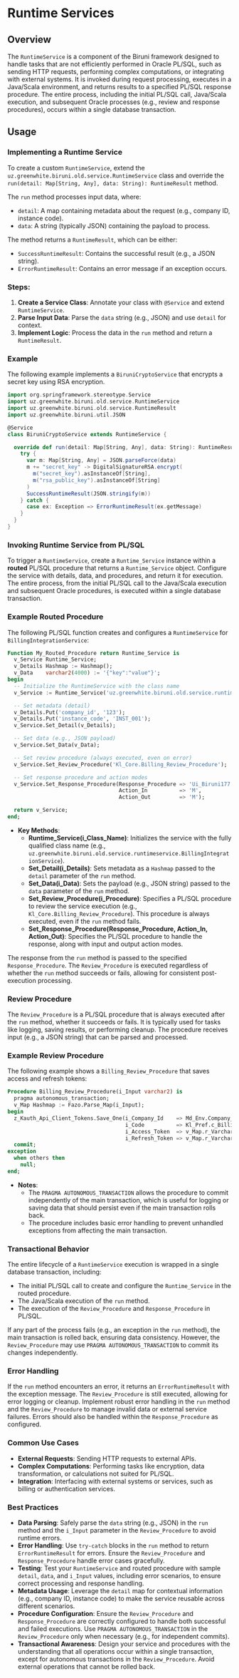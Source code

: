 # Runtime Services

## Overview

The `RuntimeService` is a component of the Biruni framework designed to handle tasks that are not efficiently performed in Oracle PL/SQL, such as sending HTTP requests, performing complex computations, or integrating with external systems. It is invoked during request processing, executes in a Java/Scala environment, and returns results to a specified PL/SQL response procedure. The entire process, including the initial PL/SQL call, Java/Scala execution, and subsequent Oracle processes (e.g., review and response procedures), occurs within a single database transaction.

## Usage

### Implementing a Runtime Service

To create a custom `RuntimeService`, extend the `uz.greenwhite.biruni.old.service.RuntimeService` class and override the `run(detail: Map[String, Any], data: String): RuntimeResult` method.

The `run` method processes input data, where:

* `detail`: A map containing metadata about the request (e.g., company ID, instance code).
* `data`: A string (typically JSON) containing the payload to process.

The method returns a `RuntimeResult`, which can be either:

* `SuccessRuntimeResult`: Contains the successful result (e.g., a JSON string).
* `ErrorRuntimeResult`: Contains an error message if an exception occurs.

### **Steps:**

1. **Create a Service Class**: Annotate your class with `@Service` and extend `RuntimeService`.
2. **Parse Input Data**: Parse the `data` string (e.g., JSON) and use `detail` for context.
3. **Implement Logic**: Process the data in the `run` method and return a `RuntimeResult`.

### **Example**

The following example implements a `BiruniCryptoService` that encrypts a secret key using RSA encryption.

```scala
import org.springframework.stereotype.Service
import uz.greenwhite.biruni.old.service.RuntimeService
import uz.greenwhite.biruni.old.service.RuntimeResult
import uz.greenwhite.biruni.util.JSON

@Service
class BiruniCryptoService extends RuntimeService {

  override def run(detail: Map[String, Any], data: String): RuntimeResult = {
    try {
      var m: Map[String, Any] = JSON.parseForce(data)
      m += "secret_key" -> DigitalSignatureRSA.encrypt(
        m("secret_key").asInstanceOf[String],
        m("rsa_public_key").asInstanceOf[String]
      )
      SuccessRuntimeResult(JSON.stringify(m))
    } catch {
      case ex: Exception => ErrorRuntimeResult(ex.getMessage)
    }
  }
}
```

### Invoking Runtime Service from PL/SQL

To trigger a `RuntimeService`, create a `Runtime_Service` instance within a **routed** PL/SQL procedure that returns a `Runtime_Service` object. Configure the service with details, data, and procedures, and return it for execution. The entire process, from the initial PL/SQL call to the Java/Scala execution and subsequent Oracle procedures, is executed within a single database transaction.

### **Example Routed Procedure**

The following PL/SQL function creates and configures a `RuntimeService` for `BillingIntegrationService`:

```sql
Function My_Routed_Procedure return Runtime_Service is
  v_Service Runtime_Service;
  v_Details Hashmap := Hashmap();
  v_Data    varchar2(4000) := '{"key":"value"}';
begin
  -- Initialize the RuntimeService with the class name
  v_Service := Runtime_Service('uz.greenwhite.biruni.old.service.runtimeservice.BillingIntegrationService');

  -- Set metadata (detail)
  v_Details.Put('company_id', '123');
  v_Details.Put('instance_code', 'INST_001');
  v_Service.Set_Detail(v_Details);

  -- Set data (e.g., JSON payload)
  v_Service.Set_Data(v_Data);

  -- Set review procedure (always executed, even on error)
  v_Service.Set_Review_Procedure('Kl_Core.Billing_Review_Procedure');

  -- Set response procedure and action modes
  v_Service.Set_Response_Procedure(Response_Procedure => 'Ui_Biruni177.Response',
                                   Action_In          => 'M',
                                   Action_Out         => 'M');

  return v_Service;
end;
```

* **Key Methods**:
  * **Runtime\_Service(i\_Class\_Name)**: Initializes the service with the fully qualified class name (e.g., `uz.greenwhite.biruni.old.service.runtimeservice.BillingIntegrationService`).
  * **Set\_Detail(i\_Details)**: Sets metadata as a `Hashmap` passed to the `detail` parameter of the `run` method.
  * **Set\_Data(i\_Data)**: Sets the payload (e.g., JSON string) passed to the `data` parameter of the `run` method.
  * **Set\_Review\_Procedure(i\_Procedure)**: Specifies a PL/SQL procedure to review the service execution (e.g., `Kl_Core.Billing_Review_Procedure`). This procedure is always executed, even if the `run` method fails.
  * **Set\_Response\_Procedure(Response\_Procedure, Action\_In, Action\_Out)**: Specifies the PL/SQL procedure to handle the response, along with input and output action modes.

The response from the `run` method is passed to the specified `Response_Procedure`. The `Review_Procedure` is executed regardless of whether the `run` method succeeds or fails, allowing for consistent post-execution processing.

### Review Procedure

The `Review_Procedure` is a PL/SQL procedure that is always executed after the `run` method, whether it succeeds or fails. It is typically used for tasks like logging, saving results, or performing cleanup. The procedure receives input (e.g., a JSON string) that can be parsed and processed.

### **Example Review Procedure**

The following example shows a `Billing_Review_Procedure` that saves access and refresh tokens:

```sql
Procedure Billing_Review_Procedure(i_Input varchar2) is
  pragma autonomous_transaction;
  v_Map Hashmap := Fazo.Parse_Map(i_Input);
begin
  z_Kauth_Api_Client_Tokens.Save_One(i_Company_Id    => Md_Env.Company_Id,
                                     i_Code          => Kl_Pref.c_Billing_Cabinet_Code,
                                     i_Access_Token  => v_Map.r_Varchar2('access_token'),
                                     i_Refresh_Token => v_Map.r_Varchar2('refresh_token'));
  commit;
exception
  when others then
    null;
end;
```

* **Notes**:
  * The `PRAGMA AUTONOMOUS_TRANSACTION` allows the procedure to commit independently of the main transaction, which is useful for logging or saving data that should persist even if the main transaction rolls back.
  * The procedure includes basic error handling to prevent unhandled exceptions from affecting the main transaction.

### Transactional Behavior

The entire lifecycle of a `RuntimeService` execution is wrapped in a single database transaction, including:

* The initial PL/SQL call to create and configure the `Runtime_Service` in the routed procedure.
* The Java/Scala execution of the `run` method.
* The execution of the `Review_Procedure` and `Response_Procedure` in PL/SQL.

If any part of the process fails (e.g., an exception in the `run` method), the main transaction is rolled back, ensuring data consistency. However, the `Review_Procedure` may use `PRAGMA AUTONOMOUS_TRANSACTION` to commit its changes independently.

### Error Handling

If the `run` method encounters an error, it returns an `ErrorRuntimeResult` with the exception message. The `Review_Procedure` is still executed, allowing for error logging or cleanup. Implement robust error handling in the `run` method and the `Review_Procedure` to manage invalid data or external service failures. Errors should also be handled within the `Response_Procedure` as configured.

### Common Use Cases

* **External Requests**: Sending HTTP requests to external APIs.
* **Complex Computations**: Performing tasks like encryption, data transformation, or calculations not suited for PL/SQL.
* **Integration**: Interfacing with external systems or services, such as billing or authentication services.

### Best Practices

* **Data Parsing**: Safely parse the `data` string (e.g., JSON) in the `run` method and the `i_Input` parameter in the `Review_Procedure` to avoid runtime errors.
* **Error Handling**: Use `try-catch` blocks in the `run` method to return `ErrorRuntimeResult` for errors. Ensure the `Review_Procedure` and `Response_Procedure` handle error cases gracefully.
* **Testing**: Test your `RuntimeService` and routed procedure with sample `detail`, `data`, and `i_Input` values, including error scenarios, to ensure correct processing and response handling.
* **Metadata Usage**: Leverage the `detail` map for contextual information (e.g., company ID, instance code) to make the service reusable across different scenarios.
* **Procedure Configuration**: Ensure the `Review_Procedure` and `Response_Procedure` are correctly configured to handle both successful and failed executions. Use `PRAGMA AUTONOMOUS_TRANSACTION` in the `Review_Procedure` only when necessary (e.g., for independent commits).
* **Transactional Awareness**: Design your service and procedures with the understanding that all operations occur within a single transaction, except for autonomous transactions in the `Review_Procedure`. Avoid external operations that cannot be rolled back.
